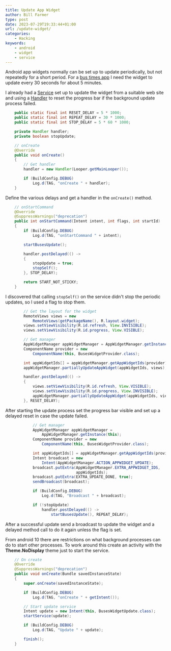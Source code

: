 ```yaml
---
title: Update App Widget
author: Bill Farmer
type: post
date: 2023-07-29T19:33:44+01:00
url: /update-widget/
categories:
    - Hacking
keywords:
    - android
    - widget
    - service
---
```


Android app widgets normally can be set up to update periodically, but
not repeatedly for a short period. For a [bus times app][1] I need the
widget to update every 30 seconds for about 5 minutes.

I already had a [Service][2] set up to update the widget from a
suitable web site and using a [Handler][3] to reset the progress bar
if the background update process failed.

```java
    public static final int RESET_DELAY = 5 * 1000;
    public static final int REPEAT_DELAY = 30 * 1000;
    public static final int STOP_DELAY = 5 * 60 * 1000;

    private Handler handler;
    private boolean stopUpdate;

    // onCreate
    @Override
    public void onCreate()
    {
        // Get handler
        handler = new Handler(Looper.getMainLooper());

        if (BuildConfig.DEBUG)
            Log.d(TAG, "onCreate " + handler);
    }
```
Define the various delays and get a handler in the `onCreate()` method.

```java
    // onStartCommand
    @Override
    @SuppressWarnings("deprecation")
    public int onStartCommand(Intent intent, int flags, int startId)
    {
        if (BuildConfig.DEBUG)
            Log.d(TAG, "onStartCommand " + intent);

        startBusesUpdate();

        handler.postDelayed(() ->
        {
            stopUpdate = true;
            stopSelf();
        }, STOP_DELAY);

        return START_NOT_STICKY;
    }
```

I discovered that calling `stopSelf()` on the service didn't stop the
periodic updates, so I used a flag to stop them.

```java
        // Get the layout for the widget
        RemoteViews views = new
            RemoteViews(getPackageName(), R.layout.widget);
        views.setViewVisibility(R.id.refresh, View.INVISIBLE);
        views.setViewVisibility(R.id.progress, View.VISIBLE);

        // Get manager
        AppWidgetManager appWidgetManager = AppWidgetManager.getInstance(this);
        ComponentName provider = new
            ComponentName(this, BusesWidgetProvider.class);

        int appWidgetIds[] = appWidgetManager.getAppWidgetIds(provider);
        appWidgetManager.partiallyUpdateAppWidget(appWidgetIds, views);

        handler.postDelayed(() ->
        {
            views.setViewVisibility(R.id.refresh, View.VISIBLE);
            views.setViewVisibility(R.id.progress, View.INVISIBLE);
            appWidgetManager.partiallyUpdateAppWidget(appWidgetIds, views);
        }, RESET_DELAY);
```

After starting the update process set the progress bar visible and set
up a delayed reset in case the update failed.

```java
            // Get manager
            AppWidgetManager appWidgetManager =
                AppWidgetManager.getInstance(this);
            ComponentName provider = new
                ComponentName(this, BusesWidgetProvider.class);

            int appWidgetIds[] = appWidgetManager.getAppWidgetIds(provider);
            Intent broadcast = new
                Intent(AppWidgetManager.ACTION_APPWIDGET_UPDATE);
            broadcast.putExtra(AppWidgetManager.EXTRA_APPWIDGET_IDS,
                               appWidgetIds);
            broadcast.putExtra(EXTRA_UPDATE_DONE, true);
            sendBroadcast(broadcast);

            if (BuildConfig.DEBUG)
                Log.d(TAG, "Broadcast " + broadcast);

            if (!stopUpdate)
                handler.postDelayed(() ->
                    startBusesUpdate(), REPEAT_DELAY);
```

After a successful update send a broadcast to update the widget and a
delayed method call to do it again unless the flag is set.

From android 10 there are restrictions on what background processes
can do to start other processes. To work around this create an
activity with the **Theme.NoDisplay** theme just to start the service.
```java
    // On create
    @Override
    @SuppressWarnings("deprecation")
    public void onCreate(Bundle savedInstanceState)
    {
        super.onCreate(savedInstanceState);

        if (BuildConfig.DEBUG)
            Log.d(TAG, "onCreate " + getIntent());

        // Start update service
        Intent update = new Intent(this, BusesWidgetUpdate.class);
        startService(update);

        if (BuildConfig.DEBUG)
            Log.d(TAG, "Update " + update);

        finish();
    }
```

 [1]: https://github.com/billthefarmer/buses
 [2]: https://developer.android.com/reference/android/app/Service
 [3]: https://developer.android.com/reference/android/os/Handler
